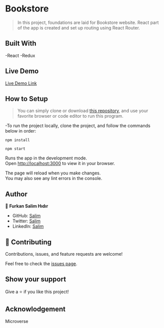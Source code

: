# Bookstore

> In this project, foundations are laid for Bookstore website. React part of the app is created and set up routing using React Router.

## Built With

-React
-Redux

## Live Demo

[Live Demo Link](https://curious-dragon-ae3d02.netlify.app/)

## How to Setup

> You can simply clone or download [this repository](https://github.com/Fsher07/Bookstore.git), and use your favorite browser or code editor to run this program.

-To run the project locally, clone the project, and follow the commands below in order:

```
npm install
```
```
npm start
```
Runs the app in the development mode.\
Open [http://localhost:3000](http://localhost:3000) to view it in your browser.

The page will reload when you make changes.\
You may also see any lint errors in the console.

## Author

👤 **Furkan Salim Hıdır**

- GitHub: [Salim](https://github.com/Fsher07)
- Twitter: [Salim](https://twitter.com/furkansalimhdr1)
- LinkedIn: [Salim](https://www.linkedin.com/in/furkan-salim-h%C4%B1d%C4%B1r-3441ab1b2/)

## 🤝 Contributing

Contributions, issues, and feature requests are welcome!

Feel free to check the [issues page](https://github.com/Fsher07/Bookstore/issues).

## Show your support

Give a ⭐️ if you like this project!

## Acknowlodgement
Microverse

